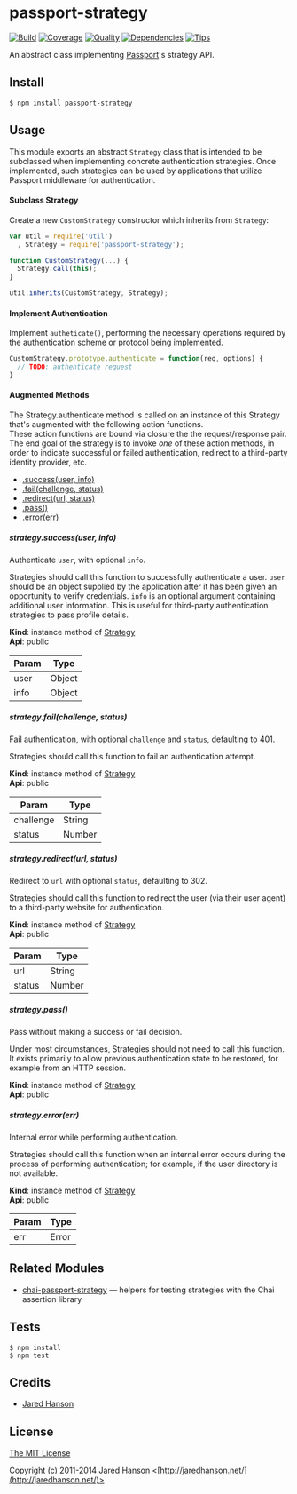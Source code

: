 # passport-strategy

[![Build](https://travis-ci.org/jaredhanson/passport-strategy.png)](https://travis-ci.org/jaredhanson/passport-strategy)
[![Coverage](https://coveralls.io/repos/jaredhanson/passport-strategy/badge.png)](https://coveralls.io/r/jaredhanson/passport-strategy)
[![Quality](https://codeclimate.com/github/jaredhanson/passport-strategy.png)](https://codeclimate.com/github/jaredhanson/passport-strategy)
[![Dependencies](https://david-dm.org/jaredhanson/passport-strategy.png)](https://david-dm.org/jaredhanson/passport-strategy)
[![Tips](http://img.shields.io/gittip/jaredhanson.png)](https://www.gittip.com/jaredhanson/)


An abstract class implementing [Passport](http://passportjs.org/)'s strategy
API.

## Install

    $ npm install passport-strategy

## Usage

This module exports an abstract `Strategy` class that is intended to be
subclassed when implementing concrete authentication strategies.  Once
implemented, such strategies can be used by applications that utilize Passport
middleware for authentication.

#### Subclass Strategy

Create a new `CustomStrategy` constructor which inherits from `Strategy`:

```javascript
var util = require('util')
  , Strategy = require('passport-strategy');

function CustomStrategy(...) {
  Strategy.call(this);
}

util.inherits(CustomStrategy, Strategy);
```

#### Implement Authentication

Implement `autheticate()`, performing the necessary operations required by the
authentication scheme or protocol being implemented.

```javascript
CustomStrategy.prototype.authenticate = function(req, options) {
  // TODO: authenticate request
}
```

#### Augmented Methods
The Strategy.authenticate method is called on an instance of this Strategy that's augmented with the following action functions.  
These action functions are bound via closure the the request/response pair.  
The end goal of the strategy is to invoke *one* of these action methods, in
order to indicate successful or failed authentication, redirect to a
third-party identity provider, etc.

* [.success(user, info)](#Strategy+success)
* [.fail(challenge, status)](#Strategy+fail)
* [.redirect(url, status)](#Strategy+redirect)
* [.pass()](#Strategy+pass)
* [.error(err)](#Strategy+error)


##### strategy.success(user, info)
Authenticate `user`, with optional `info`.

Strategies should call this function to successfully authenticate a
user.  `user` should be an object supplied by the application after it
has been given an opportunity to verify credentials.  `info` is an
optional argument containing additional user information.  This is
useful for third-party authentication strategies to pass profile
details.

**Kind**: instance method of [Strategy](#Strategy)  
**Api**: public  

| Param | Type |
| --- | --- |
| user | Object | 
| info | Object | 


##### strategy.fail(challenge, status)
Fail authentication, with optional `challenge` and `status`, defaulting
to 401.

Strategies should call this function to fail an authentication attempt.

**Kind**: instance method of [Strategy](#Strategy)  
**Api**: public  

| Param | Type |
| --- | --- |
| challenge | String | 
| status | Number | 



##### strategy.redirect(url, status)
Redirect to `url` with optional `status`, defaulting to 302.

Strategies should call this function to redirect the user (via their
user agent) to a third-party website for authentication.

**Kind**: instance method of [Strategy](#Strategy)  
**Api**: public  

| Param | Type |
| --- | --- |
| url | String | 
| status | Number | 


##### strategy.pass()
Pass without making a success or fail decision.

Under most circumstances, Strategies should not need to call this
function.  It exists primarily to allow previous authentication state
to be restored, for example from an HTTP session.

**Kind**: instance method of [Strategy](#Strategy)  
**Api**: public  

##### strategy.error(err)
Internal error while performing authentication.

Strategies should call this function when an internal error occurs
during the process of performing authentication; for example, if the
user directory is not available.

**Kind**: instance method of [Strategy](#Strategy)  
**Api**: public  

| Param | Type |
| --- | --- |
| err | Error | 



## Related Modules

- [chai-passport-strategy](https://github.com/jaredhanson/chai-passport-strategy) — helpers for testing strategies with the Chai assertion library

## Tests

    $ npm install
    $ npm test

## Credits

  - [Jared Hanson](http://github.com/jaredhanson)

## License

[The MIT License](http://opensource.org/licenses/MIT)

Copyright (c) 2011-2014 Jared Hanson <[http://jaredhanson.net/](http://jaredhanson.net/)>
